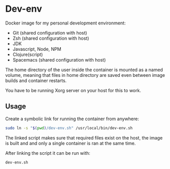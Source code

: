 # Dev-env 

Docker image for my personal development environment:

* Git (shared configuration with host)
* Zsh (shared configuration with host)
* JDK
* Javascript, Node, NPM
* Clojure(script)
* Spacemacs (shared configuration with host)

The home directory of the user inside the container is mounted
as a named volume, meaning that files in home directory are
saved even between image builds and container restarts.

You have to be running Xorg server on your host for this to work.

## Usage

Create a symbolic link for running the container from anywhere:

```bash
sudo ln -s "$(pwd)/dev-env.sh" /usr/local/bin/dev-env.sh
```

The linked script makes sure that required files exist on the host, the
image is built and and only a single container is ran at the same time.

After linking the script it can be run with:

```bash
dev-env.sh
```
